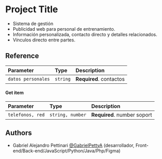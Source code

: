
# Project Title

* Sistema de gestión 
* Publicidad web para personal de entrenamiento.
* Información personalizada, contacto directo y detalles relacionados.
* Vínculos directo entre partes.


## Reference

| Parameter | Type     | Description                |
| :-------- | :------- | :------------------------- |
| `datos personales` | `string` | **Required**. contactos |

#### Get item

| Parameter | Type     | Description                       |
| :-------- | :------- | :-------------------------------- |
| `telefonos, red`      | `string, number` | **Required**. number soport |


## Authors

- Gabriel Alejandro Pettinari
                    [@GabrielPettyA](https://github.com/GabrielPettyA)
(desarrollador, Front-end/Back-end/JavaScript/Python/Java/Php/Figma)